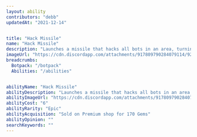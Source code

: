 ```yaml
---
layout: ability
contributors: "debb"
updatedAt: "2021-12-14"


title: "Hack Missile"
name: "Hack Missile"
description: "Launches a missile that hacks all bots in an area, turning them against each other for 3 seconds"
imageUrl: "https://cdn.discordapp.com/attachments/917809790284079114/921861952454684732/Screenshot_20211218-212157_Discord.jpg"
breadcrumbs:
  Botpack: "/botpack"
  Abilities: "/abilities"


abilityName: "Hack Missile"
abilityDescription: "Launches a missile that hacks all bots in an area, turning them against each other for 3 seconds"
abilityImageUrl: "https://cdn.discordapp.com/attachments/917809790284079114/921861952454684732/Screenshot_20211218-212157_Discord.jpg"
abilityCost: "6"
abilityRarity: "Epic"
abilityAcquisition: "Sold on Premium shop for 170 Gems"
abilityOpinion: ""
searchKeywords: ""
---
```

